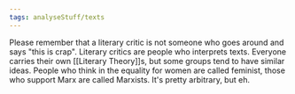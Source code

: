 ```yaml
---
tags: analyseStuff/texts 
---
```


Please remember that a literary critic is not someone who goes around and says "this is crap". Literary critics are people who interprets texts. Everyone carries their own [[Literary Theory]]s, but some groups tend to have similar ideas. People who think in the equality for women are called feminist, those who support Marx are called Marxists. It's pretty arbitrary, but eh.